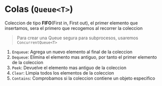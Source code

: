 # Colas  (`Queue<T>`)
Coleccion de tipo **FIFO**(First in, First out), el primer elemento que insertamos, sera el primero que recogemos al recorrer la coleccion
> Para crear una Queue segura para subprocesos, usaremos `ConcurrentQueue<T>`

1. `Enqueue`: Agrega un nuevo elemento al final de la coleccion
1. `Dequeue`: Elimina el elemento mas antiguo, por tanto el primer elemento de la coleccion
1. `Peek`: Devuelve el elemento mas antiguo de la coleccion
1. `Clear`: Limpia todos los elementos de la coleccion
1. `Contains`: Comprobamos si la coleccion contiene un objeto especifico
